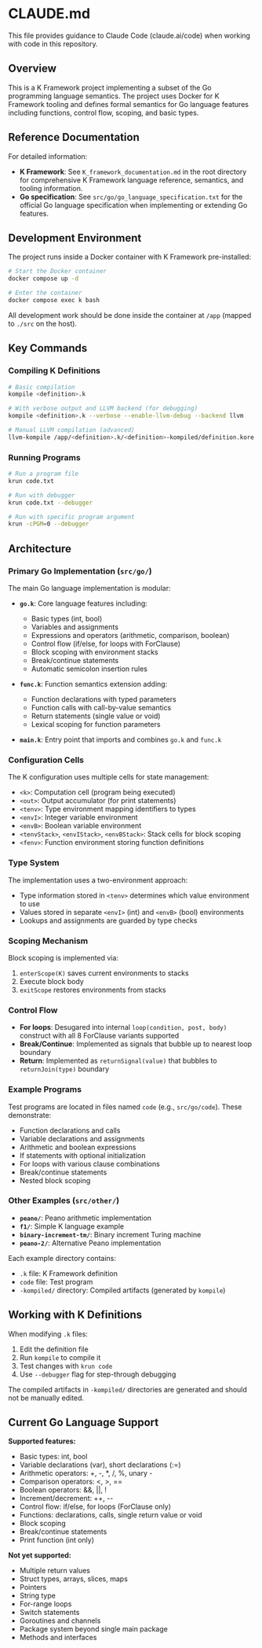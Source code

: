 # CLAUDE.md

This file provides guidance to Claude Code (claude.ai/code) when working with code in this repository.

## Overview

This is a K Framework project implementing a subset of the Go programming language semantics. The project uses Docker for K Framework tooling and defines formal semantics for Go language features including functions, control flow, scoping, and basic types.

## Reference Documentation

For detailed information:
- **K Framework**: See `K_framework_documentation.md` in the root directory for comprehensive K Framework language reference, semantics, and tooling information.
- **Go specification**: See `src/go/go_language_specification.txt` for the official Go language specification when implementing or extending Go features.

## Development Environment

The project runs inside a Docker container with K Framework pre-installed:

```bash
# Start the Docker container
docker compose up -d

# Enter the container
docker compose exec k bash
```

All development work should be done inside the container at `/app` (mapped to `./src` on the host).

## Key Commands

### Compiling K Definitions

```bash
# Basic compilation
kompile <definition>.k

# With verbose output and LLVM backend (for debugging)
kompile <definition>.k --verbose --enable-llvm-debug --backend llvm

# Manual LLVM compilation (advanced)
llvm-kompile /app/<definition>.k/<definition>-kompiled/definition.kore /app/<definition>.k/<definition>-kompiled/dt main -g -O1 -o /app/<definition>.k/<definition>-kompiled/interpreter -- -g
```

### Running Programs

```bash
# Run a program file
krun code.txt

# Run with debugger
krun code.txt --debugger

# Run with specific program argument
krun -cPGM=0 --debugger
```

## Architecture

### Primary Go Implementation (`src/go/`)

The main Go language implementation is modular:

- **`go.k`**: Core language features including:
  - Basic types (int, bool)
  - Variables and assignments
  - Expressions and operators (arithmetic, comparison, boolean)
  - Control flow (if/else, for loops with ForClause)
  - Block scoping with environment stacks
  - Break/continue statements
  - Automatic semicolon insertion rules

- **`func.k`**: Function semantics extension adding:
  - Function declarations with typed parameters
  - Function calls with call-by-value semantics
  - Return statements (single value or void)
  - Lexical scoping for function parameters

- **`main.k`**: Entry point that imports and combines `go.k` and `func.k`

### Configuration Cells

The K configuration uses multiple cells for state management:

- `<k>`: Computation cell (program being executed)
- `<out>`: Output accumulator (for print statements)
- `<tenv>`: Type environment mapping identifiers to types
- `<envI>`: Integer variable environment
- `<envB>`: Boolean variable environment
- `<tenvStack>`, `<envIStack>`, `<envBStack>`: Stack cells for block scoping
- `<fenv>`: Function environment storing function definitions

### Type System

The implementation uses a two-environment approach:
- Type information stored in `<tenv>` determines which value environment to use
- Values stored in separate `<envI>` (int) and `<envB>` (bool) environments
- Lookups and assignments are guarded by type checks

### Scoping Mechanism

Block scoping is implemented via:
1. `enterScope(K)` saves current environments to stacks
2. Execute block body
3. `exitScope` restores environments from stacks

### Control Flow

- **For loops**: Desugared into internal `loop(condition, post, body)` construct with all 8 ForClause variants supported
- **Break/Continue**: Implemented as signals that bubble up to nearest loop boundary
- **Return**: Implemented as `returnSignal(value)` that bubbles to `returnJoin(type)` boundary

### Example Programs

Test programs are located in files named `code` (e.g., `src/go/code`). These demonstrate:
- Function declarations and calls
- Variable declarations and assignments
- Arithmetic and boolean expressions
- If statements with optional initialization
- For loops with various clause combinations
- Break/continue statements
- Nested block scoping

### Other Examples (`src/other/`)

- **`peano/`**: Peano arithmetic implementation
- **`f1/`**: Simple K language example
- **`binary-increment-tm/`**: Binary increment Turing machine
- **`peano-2/`**: Alternative Peano implementation

Each example directory contains:
- `.k` file: K Framework definition
- `code` file: Test program
- `-kompiled/` directory: Compiled artifacts (generated by `kompile`)

## Working with K Definitions

When modifying `.k` files:
1. Edit the definition file
2. Run `kompile` to compile it
3. Test changes with `krun code`
4. Use `--debugger` flag for step-through debugging

The compiled artifacts in `-kompiled/` directories are generated and should not be manually edited.

## Current Go Language Support

**Supported features:**
- Basic types: int, bool
- Variable declarations (var), short declarations (:=)
- Arithmetic operators: +, -, *, /, %, unary -
- Comparison operators: <, >, ==
- Boolean operators: &&, ||, !
- Increment/decrement: ++, --
- Control flow: if/else, for loops (ForClause only)
- Functions: declarations, calls, single return value or void
- Block scoping
- Break/continue statements
- Print function (int only)

**Not yet supported:**
- Multiple return values
- Struct types, arrays, slices, maps
- Pointers
- String type
- For-range loops
- Switch statements
- Goroutines and channels
- Package system beyond single main package
- Methods and interfaces
